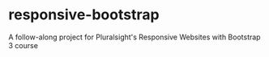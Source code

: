 # responsive-bootstrap
A follow-along project for Pluralsight's Responsive Websites with Bootstrap 3 course
